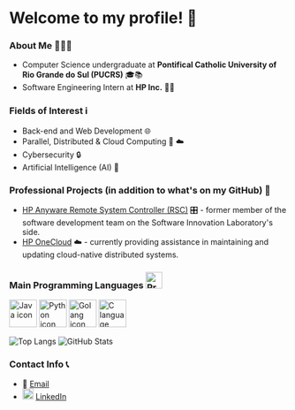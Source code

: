 # Welcome to my profile! 👋

### About Me 🙋‍♂️📝
- Computer Science undergraduate at **Pontifical Catholic University of Rio Grande do Sul (PUCRS)** 🎓📚
- Software Engineering Intern at **HP Inc.** 🧑‍💻

### Fields of Interest ℹ
- Back-end and Web Development 🌐
- Parallel, Distributed & Cloud Computing 📶 ☁️
- Cybersecurity 🔒
- Artificial Intelligence (AI) 🤖

### Professional Projects (in addition to what's on my GitHub) 🚀
- [HP Anyware Remote System Controller (RSC)](https://www.hp.com/us-en/solutions/anyware-remote-system-controller.html) 🎛️ - former member of the software development team on the Software Innovation Laboratory's side.
- [HP OneCloud](https://zone.hponecloud.com/signin) ☁️ - currently providing assistance in maintaining and updating cloud-native distributed systems.

### Main Programming Languages <img src="https://cdn-icons-png.flaticon.com/512/3655/3655567.png" alt="Programming languages icon" width="30" height="30">
<img src="https://cdn.jsdelivr.net/gh/devicons/devicon/icons/java/java-original.svg" alt="Java icon" width="50" height="50" />  <img src="https://cdn.jsdelivr.net/gh/devicons/devicon/icons/python/python-original.svg" alt="Python icon" width="50" height="50" />  <img src="https://cdn.jsdelivr.net/gh/devicons/devicon/icons/go/go-original-wordmark.svg" alt="Golang icon" width="50" height="50" />  <img src="https://cdn.jsdelivr.net/gh/devicons/devicon/icons/c/c-original.svg" alt="C language icon" width="50" height="50" />

![Top Langs](https://github-readme-stats.vercel.app/api/top-langs/?username=rsuffert&theme=radical)
![GitHub Stats](https://github-readme-stats.vercel.app/api?username=rsuffert&show_icons=true&count_private=true&theme=radical)

### Contact Info 📞
- 📧 [Email](mailto:ricardobsuffert@gmail.com)
- <img src="https://cdn.jsdelivr.net/gh/devicons/devicon/icons/linkedin/linkedin-original.svg" alt="LinkedIn" width="20" height="20" /> [LinkedIn](https://www.linkedin.com/in/ricardo-suffert/)
